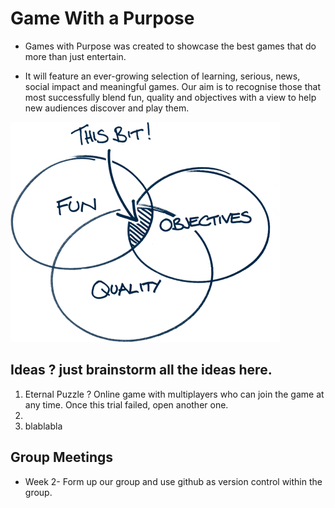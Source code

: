 # Game With a Purpose

* Games with Purpose was created to showcase the best games that do more than just entertain.

* It will feature an ever-growing selection of learning, serious, news, social impact and meaningful games. Our aim is to recognise those that most successfully blend fun, quality and objectives with a view to help new audiences discover and play them.


![GWAP](https://github.com/Caoxuyang/UCD-Recommond-System-PJ-GWAP/blob/master/image/whatisGWAP.png)


## Ideas ? just brainstorm all the ideas here.
1. Eternal Puzzle ? Online game with multiplayers who can join the game at any time. Once this trial failed, open another one.
2.
3. blablabla

## Group Meetings
* Week 2- Form up our group and use github as version control within the group.
